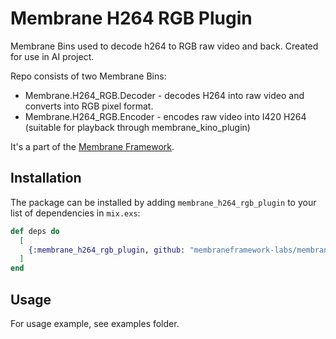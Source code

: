 # Membrane H264 RGB Plugin

Membrane Bins used to decode h264 to RGB raw video and back. Created for use in AI project.

Repo consists of two Membrane Bins:
 - Membrane.H264_RGB.Decoder - decodes H264 into raw video and converts into RGB pixel format.
 - Membrane.H264_RGB.Encoder - encodes raw video into I420 H264 (suitable for playback through membrane_kino_plugin)

It's a part of the [Membrane Framework](https://membrane.stream).

## Installation

The package can be installed by adding `membrane_h264_rgb_plugin` to your list of dependencies in `mix.exs`:

```elixir
def deps do
  [
    {:membrane_h264_rgb_plugin, github: "membraneframework-labs/membrane_h264_rgb_plugin", tag: "v0.1.0"}
  ]
end
```

## Usage

For usage example, see examples folder.
